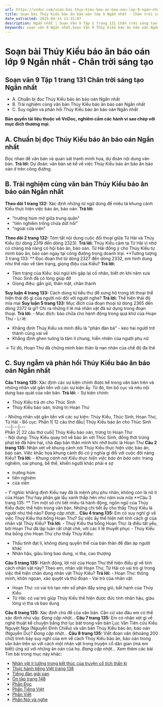 ```yaml
---
url: https://vndoc.com/soan-bai-thuy-kieu-bao-an-bao-oan-lop-9-ngan-nhat-chan-troi-sang-tao-325618
title: Soạn bài Thúy Kiều báo ân báo oán lớp 9 Ngắn nhất - Chân trời sáng tạo - VnDoc.com
date_extracted: 2025-04-14 13:15:07
description: Ngắn nhất | Soạn Văn 9 Tập 1 trang 131 Chân trời sáng tạo bài Thúy Kiều báo ân báo oán gồm phần trả lời ngắn gọn, đầy đủ, bám sát các câu hỏi, yêu cầu trong SGK (chỉ có trên VnDoc). Mời các bạn tham khảo.
keywords: soạn văn 9 Ngắn nhất,Soạn Văn 9 Thúy Kiều báo ân báo oán Ngắn nhất,Soạn văn 9 Tập 1 trang 131 Chân trời sáng tạo Ngắn nhất,Thúy Kiều báo ân báo oán lớp 9 Chân trời sáng tạo,Thúy Kiều báo ân báo oán trang 131 lớp 9,Soạn Văn 9 Thúy Kiều báo ân báo oán Chân trời sáng tạo,văn 9,ngữ văn 9,soạn văn 9 chân trời sáng tạo,soạn văn 9 tập 1,giải văn 9,soạn ngữ văn 9,giải ngữ văn 9,giải sgk ngữ văn 9
---
```


# Soạn bài Thúy Kiều báo ân báo oán lớp 9 Ngắn nhất - Chân trời sáng tạo
## **Soạn văn 9 Tập 1 trang 131 Chân trời sáng tạo Ngắn nhất**
  * A. Chuẩn bị đọc Thúy Kiều báo ân báo oán Ngắn nhất
  * B. Trải nghiệm cùng văn bản Thúy Kiều báo ân báo oán Ngắn nhất
  * C. Suy ngẫm và phản hồi Thúy Kiều báo ân báo oán Ngắn nhất

**Bản quyền tài liệu thuộc về VnDoc, nghiêm cấm các hành vi sao chép với mục đích thương mại.**
## **A. Chuẩn bị đọc Thúy Kiều báo ân báo oán Ngắn nhất**
Đọc nhan đề văn bản và quan sát tranh minh họa, dự đoán nội dung văn bản.
**Trả lời:**
Dự đoán: văn bản sẽ kể về việc Thúy Kiều báo ân báo ân báo oán ở trên công đường
## **B. Trải nghiệm cùng văn bản Thúy Kiều báo ân báo oán Ngắn nhất**
**Theo dõi 1 trang 132:** Xác định những từ ngữ dùng để miêu tả khung cảnh Kiều thực hiện việc báo ân, báo oán.
**Trả lời:**
  * "trướng hùm mở giữa trung quân"
  * "tiên nghiêm trống chửa dứt hồi"
  * "ngoài cửa viên"

**Theo dõi 2 trang 132:** Tóm tắt nội dung cuộc đối thoại giữa Từ Hải và Thúy Kiều \(từ dòng 2319 đến dòng 2323\).
**Trả lời:**
Thúy Kiều cảm tạ Từ Hải vì nhờ có chàng mà nàng có hội báo ân, báo oán. Từ Hải đồng ý cho Thúy Kiều tự mình báo ân, báo oán ngay tại công đường trong doanh trại.
**Tưởng tượng 3 trang 133: ** Đọc đoạn thơ từ dòng 2327 đến dòng 2332, em hình dung như thế nào về tâm trạng, giọng điệu của Kiều?
**Trả lời:**
  * Tâm trạng của Kiều: bùi ngùi khi gặp lại cố nhân, biết ơn khi năm xưa Thúc Sinh đã có lòng giúp đỡ
  * Giọng điệu: gần gũi, thân mật, chân thành

**Suy luận 4 trang 133:** Cách dùng từ tiểu thư để xưng hô trong lời thoại thể hiện thái độ gì của người nói đối với người nghe?
**Trả lời:**
Thể hiện thái độ mỉa mai
**Suy luận 5 trang 133:** Mục đích của đoạn thoại từ dòng 2365 đến dòng 2372 là gì? Chỉ ra những lí lẽ mà nhân vật đã sử dụng trong đoạn thoại.
**Trả lời:**
\- Mục đích: bào chữa cho hành động trong quá khứ của Hoạn Thư
\- Lí lẽ:
  * Khẳng định Thúy Kiều và mình đều là "phận đàn bà" - kéo hai người trở thành cùng vai vế
  * Khẳng định ghen tuông là tâm lí chung, hiển nhiên của người phụ nữ

→ Từ đó, Hoạn Thư đã chứng minh bản thân là nạn nhân của chế độ đa thê
## **C. Suy ngẫm và phản hồi Thúy Kiều báo ân báo oán Ngắn nhất**
**Câu 1 trang 135:** Xác định các sự kiện chính được kể trong văn bản trên và những nhân vật gắn liền với các sự kiện ấy. Từ đó, tìm bố cục và nêu nội dung bao quát của văn bản.
**Trả lời:**
\- Sự kiện chính:
  * Thúy Kiều trả ơn cho Thúc Sinh
  * Thúy Kiều báo oán, trừng trị Hoạn Thư

\- Những nhân vật gắn liền với các sự kiện: Thúy Kiều, Thúc Sinh, Hoạn Thư, Từ Hải
\- Bố cục:
Phần 1| 12 câu thơ đầu| Thúy Kiều báo ân cho Thúc Sinh  
---|---|---  
Phần 2| 22 câu thơ cuối| Thúy Kiều báo oán, trừng trị Hoạn Thư  
\- Nội dung: Thúy Kiều quay trở về báo ân với Thúc Sinh, đồng thời trừng phạt kẻ đã hãm hại, chà đạp bản thân mình khi nhỡ bước là Hoạn Thư
**Câu 2 trang 135:** Nhận xét về khung cảnh nơi Thúy Kiều thực hiện việc báo ân, báo oán. Việc khắc họa khung cảnh đó có ý nghĩa gì đối với cuộc đời nàng Kiều?
**Trả lời:**
_\- Khung cảnh nơi Kiều thực hiện việc báo ân báo oán:_ trang nghiêm, oai phong, bề thế, khiến người khác phải e sợ
  * trướng hùm
  * tiền nghiêm
  * cửa viên

 _**-** Ý nghĩa:_ khẳng định Kiều nay đã là mệnh phụ phu nhân, không còn là nô tì của Hoạn Thư hay phận gái lầu xanh thấp hèn như năm xưa nữa
**Câu 3 trang 135: ** Tìm một số chi tiết miêu tả hành động, ngôn ngữ của Thúy Kiểu được thể hiện trong văn bản. Những chi tiết ấy cho thấy Thuý Kiều là người như thế nào?
_Đang cập nhật..._
**Câu 4 trang 135:** Em có suy nghĩ gì về việc Thuý Kiều tha bổng Hoạn Thư? Sự việc ấy thể hiện nét tính cách gì của nhân vật Thúy Kiều?
**Trả lời:**
\- Thuý Kiều tha bổng Hoạn Thư: là điều tất yếu, bởi Hoạn Thư đã lập luận rất chặt chẽ, với các lí lẽ thuyết phục
\- Thúy Kiều tha bổng cho Hoạn Thư cho thấy Thúy Kiều:
  * Thấu tình đạt lí, không dùng quyền thế của bản thân để đàn áp người khác
  * Nhân hậu, giàu lòng bao dung, vị tha, cao thượng

**Câu 5 trang 135:** Hành động, lời nói của Hoạn Thư thể hiện điều gì về tính cách nhân vật này? Theo em, nhân vật Hoạn Thư, Từ Hải có vai trò gì trong việc thể hiện chân dung nhân vật Thúy Kiều?
**Trả lời:**
\- Hoạn Thư: thông minh, khôn ngoan, xảo quyệt và thủ đoạn
\- Vai trò của nhân vật:
  * Hoạn Thư: có vai trò tạo nên số phận đầy sóng gió, bất hạnh của Thúy Kiều
  * Từ Hải: có vai trò giúp Thúy Kiều thể hiện được đức tính nhân hậu, giàu lòng vị tha và bao dung

**Câu 6 trang 135:** Xác định chủ đề của văn bản. Căn cứ vào đâu em có thể xác định như vậy.
_Đang cập nhật..._
**Câu 7 trang 135:** Em có nhận xét gì về nghệ thuật kể chuyện bằng thơ lục bát trong văn bản Lục Vân Tiên cứu Kiều Nguyệt Nga \(Nguyễn Đình Chiểu\) và văn bản Thúy Kiều báo ân, báo oán \(Nguyễn Du\)?
_Đang cập nhật..._
**Câu 8 trang 135:** Viết đoạn văn \(khoảng 200 chữ\) trình bày suy nghĩ của em về cách Thúy Kiều báo ân, báo oán trong văn bản trên so với cách một nhân vật trong truyện cổ dân gian \(mà em biết\) ứng xử với những ân oán của họ.
_Đang cập nhật..._
Xem thêm các bài Tìm bài trong mục này khác:
  * [Nhân vật lí tưởng trong kết thúc của truyện cổ tích thần kì](</soan-van-9-tap-1-trang-136-chan-troi-sang-tao-ngan-nhat-325621>)
  * [Thực hành tiếng Việt trang 138](</soan-van-9-trang-138-tap-1-chan-troi-sang-tao-ngan-nhat-325622>)
  * [Tiếng đàn giải oan](</soan-bai-tieng-dan-giai-oan-lop-9-ngan-nhat-chan-troi-sang-tao-325629>)
  * [Ôn tập trang 148](</soan-bai-on-tap-trang-148-lop-9-tap-1-chan-troi-sang-tao-ngan-nhat-325630>)
  * [Phần Đọc](</soan-bai-on-tap-cuoi-hoc-ki-1-doc-lop-9-ngan-nhat-chan-troi-sang-tao-325674>)
  * [Phần Tiếng Việt](</soan-bai-on-tap-cuoi-hoc-ki-1-tieng-viet-lop-9-ngan-nhat-chan-troi-sang-tao-325678>)
  * [Phần Viết](</soan-bai-on-tap-cuoi-hoc-ki-1-viet-lop-9-ngan-nhat-chan-troi-sang-tao-325680>)
  * [Phần Nói và nghe](</soan-bai-on-tap-cuoi-hoc-ki-1-noi-va-nghe-lop-9-ngan-nhat-chan-troi-sang-tao-325689>)


